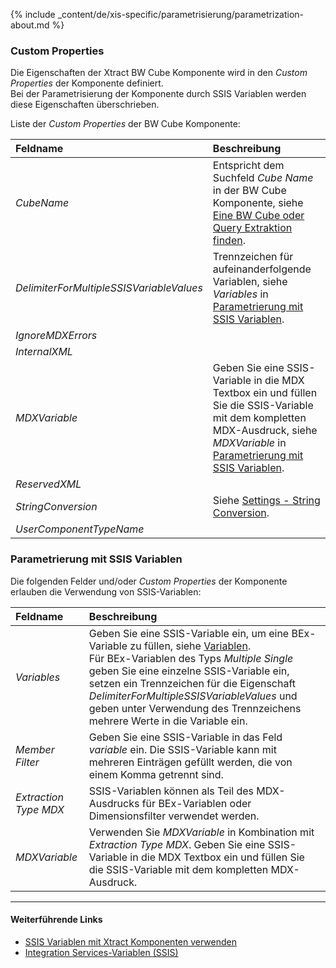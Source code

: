 
{% include _content/de/xis-specific/parametrisierung/parametrization-about.md  %}

### Custom Properties

Die Eigenschaften der Xtract BW Cube Komponente wird in den *Custom Properties* der Komponente definiert. <br>
Bei der Parametrisierung der Komponente durch SSIS Variablen werden diese Eigenschaften überschrieben.

Liste der *Custom Properties* der BW Cube Komponente:

|Feldname|Beschreibung|
|:----|:----|
| *CubeName* | Entspricht dem Suchfeld *Cube Name* in der BW Cube Komponente, siehe [Eine BW Cube oder Query Extraktion finden](./cubes-suchen#eine-bw-cube-oder-query-extraktion-finden).|
| *DelimiterForMultipleSSISVariableValues* | Trennzeichen für aufeinanderfolgende Variablen, siehe *Variables* in [Parametrierung mit SSIS Variablen](#parametrierung-mit-ssis-variablen).|
| *IgnoreMDXErrors* | |
| *InternalXML* | |
| *MDXVariable* | Geben Sie eine SSIS-Variable in die MDX Textbox ein und füllen Sie die SSIS-Variable mit dem kompletten MDX-Ausdruck, siehe *MDXVariable* in [Parametrierung mit SSIS Variablen](#parametrierung-mit-ssis-variablen). |
| *ReservedXML* | |
| *StringConversion* | Siehe [Settings - String Conversion](./bw-cube-settings#string-conversion). |
| *UserComponentTypeName* | |

### Parametrierung mit SSIS Variablen
Die folgenden Felder und/oder *Custom Properties* der Komponente erlauben die Verwendung von SSIS-Variablen:

|Feldname|Beschreibung|
|:----|:----|
|*Variables*| Geben Sie eine SSIS-Variable ein, um eine BEx-Variable zu füllen, siehe [Variablen](./variablen). <br>Für BEx-Variablen des Typs *Multiple Single* geben Sie eine einzelne SSIS-Variable ein, setzen ein Trennzeichen für die Eigenschaft *DelimiterForMultipleSSISVariableValues* und geben unter Verwendung des Trennzeichens mehrere Werte in die Variable ein.|
|*Member Filter*        | Geben Sie eine SSIS-Variable in das Feld *variable* ein. Die SSIS-Variable kann mit mehreren Einträgen gefüllt werden, die von einem Komma getrennt sind.|
|*Extraction Type MDX* |SSIS-Variablen können als Teil des MDX-Ausdrucks für BEx-Variablen oder Dimensionsfilter verwendet werden. |
|*MDXVariable*        | Verwenden Sie *MDXVariable* in Kombination mit *Extraction Type MDX*. Geben Sie eine SSIS-Variable in die MDX Textbox ein und füllen Sie die SSIS-Variable mit dem kompletten MDX-Ausdruck.|


****
#### Weiterführende Links
- [SSIS Variablen mit Xtract Komponenten verwenden](../parametrisierung/parametrisierung-variablen) 
- [Integration Services-Variablen (SSIS)](https://docs.microsoft.com/de-de/sql/integration-services/integration-services-ssis-variables?view=sql-server-ver15)